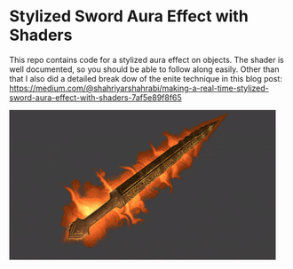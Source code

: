 Stylized Sword Aura Effect with Shaders
=================

This repo contains code for a stylized aura effect on objects. The shader is well documented, so you should be able to follow along easily. Other than that I also did a detailed break dow 
of the enite technique in this blog post: https://medium.com/@shahriyarshahrabi/making-a-real-time-stylized-sword-aura-effect-with-shaders-7af5e89f8f65


![screenshot](documentation/SwordAira.gif)





